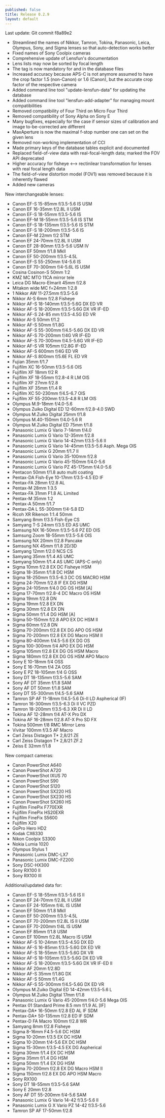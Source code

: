 ```yaml
---
published: false
title: Release 0.2.9
layout: default
---
```


Last update: Git commit f8a89e2

* Streamlined the names of Nikkor, Tamron, Tokina, Panasonic, Leica, Olympus,
  Sony, and Sigma lenses so that auto-detection works better
* Fixed names of Sony Coolpix cameras
* Comprehensive update of Lensfun's documentation
* Lens lists may now be sorted by focal length
* The <cropfactor> tag is now mandatory for <camera> and <lens> in the database files
* Increased accuracy because APS-C is not anymore assumed to have the crop
  factor 1.5 (non-Canon) or 1.6 (Canon), but the accurate crop factor of the
  respective camera
* Added command line tool "update-lensfun-data" for updating the database
* Added command line tool "lensfun-add-adapter" for managing mount compatibilities
* Removed compatibility of Four Third on Micro Four Third
* Removed compatibility of Sony Alpha on Sony E
* Many bugfixes, especially for the case if sensor sizes of calibration and
  image to-be-corrected are different
* MaxAperture is now the maximal f-stop number one can set on the given lens
* Removed non-working implementation of CCI
* Made primary keys of the database tables explicit and documented
* Replaced field-of-view data with real-focal-length data; marked the FOV API
  deprecated
* Higher accuracy for fisheye <--> rectinilear transformation for lenses with
  real focal length data
* The field-of-view distortion model (FOV1) was removed because it is
  inherently flawed
* Added new cameras

New interchangeable lenses:

* Canon EF-S 15-85mm f/3.5-5.6 IS USM
* Canon EF 16-35mm f/2.8L II USM
* Canon EF-S 18-55mm f/3.5-5.6 IS
* Canon EF-M 18-55mm f/3.5-5.6 IS STM
* Canon EF-S 18-135mm f/3.5-5.6 IS STM
* Canon EF-S 18-200mm f/3.5-5.6 IS
* Canon EF-M 22mm f/2 STM
* Canon EF 24-70mm f/2.8L II USM
* Canon EF 28-80mm f/3.5-5.6 USM IV
* Canon EF 50mm f/1.8 MkII
* Canon EF 50-200mm f/3.5-4.5L
* Canon EF-S 55-250mm f/4-5.6 IS
* Canon EF 70-300mm f/4-5.6L IS USM
* Cosina Cosinon-S 50mm 1:2
* KMZ MC MTO 11CA mirror tele
* Leica DG Macro-Elmarit 45mm f/2.8
* Mitakon wide MC f=24mm 1:2.8
* 1 Nikkor AW 11-27.5mm f/3.5-5.6
* Nikkor AI-S 6mm f/2.8 Fisheye
* Nikkor AF-S 18-140mm f/3.5-5.6G DX ED VR
* Nikkor AF-S 18-200mm f/3.5-5.6G DX VR IF-ED
* Nikkor AF-S 24-85 mm f/3.5-4.5G ED VR
* Nikkor AI-S 50mm f/1.2
* Nikkor AF-S 50mm f/1.8G
* Nikkor AF-S 55-300mm f/4.5-5.6G DX ED VR
* Nikkor AF-S 70-200mm f/4G VR IF-ED
* Nikkor AF-S 70-300mm f/4.5-5.6G VR IF-ED
* Nikkor AF-S VR 105mm f/2.8G IF-ED
* Nikkor AF-S 600mm f/4G ED VR
* Nikkor AF-S 800mm f/5.6E FL ED VR
* Fujian 35mm f/1.7
* Fujifilm XC 16-50mm f/3.5-5.6 OIS
* Fujifilm XF 18mm f/2 R
* Fujifilm XF 18-55mm f/2.8-4 R LM OIS
* Fujifilm XF 27mm f/2.8
* Fujifilm XF 35mm f/1.4 R
* Fujifilm XC 50-230mm f/4.5-6.7 OIS
* Fujifilm XF 55-200mm f/3.5-4.8 R LM OIS
* Olympus M.9-18mm f/4.0-5.6
* Olympus Zuiko Digital ED 12-60mm f/2.8-4.0 SWD
* Olympus M.Zuiko Digital 25mm f/1.8
* Olympus M.40-150mm f/4.0-5.6 R
* Olympus M.Zuiko Digital ED 75mm f/1.8
* Panasonic Lumix G Vario 7-14mm f/4.0
* Panasonic Lumix G Vario 12-35mm f/2.8
* Panasonic Lumix G Vario 14-42mm f/3.5-5.6 II
* Panasonic Lumix G Vario 14-45mm f/3.5-5.6 Asph. Mega OIS
* Panasonic Lumix G 20mm f/1.7 II
* Panasonic Lumix G Vario 35-100mm f/2.8
* Panasonic Lumix G Vario 45-150mm f/4.0-5.6
* Panasonic Lumix G Vario PZ 45-175mm f/4.0-5.6
* Pentacon 50mm f/1.8 auto multi coating
* Pentax-DA Fish-Eye 10-17mm f/3.5-4.5 ED IF
* Pentax-FA 28mm f/2.8 AL
* Pentax-M 28mm 1:3.5
* Pentax-FA 31mm F1.8 AL Limited
* Pentax-M 35mm 1:2
* Pentax-A 50mm f/1.7
* Pentax-DA L 55-300mm f/4-5.8 ED
* Ricoh XR Rikenon 1:1.4 50mm
* Samyang 8mm f/3.5 Fish-Eye CS
* Samyang T-S 24mm f/3.5 ED AS UMC
* Samsung NX 16-50mm f/3.5-5.6 PZ ED OIS
* Samsung Zoom 18-55mm f/3.5-5.6 OIS
* Samsung NX 20mm f/2.8 Pancake
* Samsung NX 45mm f/1.8 2D/3D
* Samyang 12mm f/2.0 NCS CS
* Samyang 35mm f/1.4 AS UMC
* Samyang 50mm f/1.4 AS UMC (APS-C only)
* Sigma 10mm f/2.8 EX DC Fisheye HSM
* Sigma 18-35mm f/1.8 DC HSM
* Sigma 18-250mm f/3.5-6.3 DC OS MACRO HSM
* Sigma 24-70mm f/2.8 IF EX DG HSM
* Sigma 24-105mm f/4.0 DG OS HSM [A]
* Sigma 17-70mm f/2.8-4 DC Macro OS HSM
* Sigma 19mm f/2.8 DN
* Sigma 19mm f/2.8 EX DN
* Sigma 30mm f/2.8 EX DN
* Sigma 50mm f/1.4 DG HSM [A]
* Sigma 50-150mm f/2.8 APO EX DC HSM II
* Sigma 60mm f/2.8 DN
* Sigma 70-200mm f/2.8 EX DG APO OS HSM
* Sigma 70-200mm f/2.8 EX DG Macro HSM II
* Sigma 80-400mm f/4.5-5.6 EX DG OS
* Sigma 100-300mm f/4 APO EX DG HSM
* Sigma 105mm f/2.8 EX DG OS HSM Macro
* Sigma 180mm f/2.8 EX DG OS HSM APO Macro
* Sony E 10-18mm f/4 OSS
* Sony E 16-70mm f/4 ZA OSS
* Sony E PZ 18-105mm f/4 G OSS
* Sony DT 18-135mm f/3.5-5.6 SAM
* Sony AF DT 35mm f/1.8 SAM
* Sony AF DT 50mm f/1.8 SAM
* Sony DT 55-300mm f/4.5-5.6 SAM
* Tamron SP AF 11-18mm f/4.5-5.6 Di-II LD Aspherical (IF)
* Tamron 16-300mm f/3.5-6.3 Di II VC PZD
* Tamron 18-200mm f/3.5-6.3 XR Di II LD
* Tokina AF 12-28mm f/4 AT-X Pro DX
* Tokina AF 16-28mm f/2.8 AT-X Pro SD FX
* Tokina 500mm f/8 RMC Mirror Lens
* Vivitar 100mm f/3.5 AF Macro
* Carl Zeiss Distagon T* 2,8/21 ZE
* Carl Zeiss Distagon T* 2,8/21 ZF.2
* Zeiss E 32mm f/1.8

New compact cameras:

* Canon PowerShot A640
* Canon PowerShot A720
* Canon PowerShot IXUS 70
* Canon PowerShot S90
* Canon PowerShot S120
* Canon PowerShot SX220 HS
* Canon PowerShot SX230 HS
* Canon PowerShot SX260 HS
* Fujifilm FinePix F770EXR
* Fujifilm FinePix HS20EXR
* Fujifilm FineFix S5600
* Fujifilm X20
* GoPro Hero HD2
* Kodak CX6330
* Nikon Coolpix S3300
* Nokia Lumia 1020
* Olympus Stylus 1
* Panasonic Lumix DMC-LX7
* Panasonic Lumix DMC-FZ200
* Sony DSC-HX300
* Sony RX100 II
* Sony RX100 III

Additional/updated data for:

* Canon EF-S 18-55mm f/3.5-5.6 IS II
* Canon EF 24-70mm f/2.8L II USM
* Canon EF 24-105mm f/4L IS USM
* Canon EF 50mm f/1.8 MkII
* Canon EF 50-200mm f/3.5-4.5L
* Canon EF 70-200mm f/2.8L IS II USM
* Canon EF 70-200mm f/4L IS USM
* Canon EF 85mm f/1.8 USM
* Canon EF 100mm f/2.8L Macro IS USM
* Nikkor AF-S 10-24mm f/3.5-4.5G DX ED
* Nikkor AF-S 16-85mm f/3.5-5.6G DX ED VR
* Nikkor AF-S 18-55mm f/3.5-5.6G DX VR
* Nikkor AF-S 18-105mm f/3.5-5.6G DX ED VR
* Nikkor AF-S 18-200mm f/3.5-5.6G DX VR IF-ED II
* Nikkor AF 20mm f/2.8D
* Nikkor AF-S 35mm f/1.8G DX
* Nikkor AF-S 50mm f/1.4G
* Nikkor AF-S 55-300mm f/4.5-5.6G DX ED VR
* Olympus M.Zuiko Digital ED 14-42mm f/3.5-5.6 L
* Olympus M.Zuiko Digital 17mm f/1.8
* Panasonic Lumix G Vario 45-200mm f/4.0-5.6 Mega OIS
* Pentax 01 Standard Prime 8.5 mm f/1.9 AL [IF]
* Pentax-DA* 16-50mm f/2.8 ED AL IF SDM
* Pentax-DA* 50-135mm f/2.8 ED IF SDM
* Pentax-D FA Macro 100mm f/2.8 WR
* Samyang 8mm f/2.8 Fisheye
* Sigma 8-16mm F4.5-5.6 DC HSM
* Sigma 10-20mm f/3.5 EX DC HSM
* Sigma 10-20mm f/4-5.6 EX DC HSM
* Sigma 15-30mm f/3.5-4.5 EX DG Aspherical
* Sigma 30mm f/1.4 EX DC HSM
* Sigma 35mm f/1.4 DG HSM
* Sigma 50mm f/1.4 EX DG HSM
* Sigma 70-200mm f/2.8 EX DG Macro HSM II
* Sigma 150mm f/2.8 EX DG APO HSM Macro
* Sony RX100
* Sony DT 18-55mm f/3.5-5.6 SAM
* Sony E 20mm f/2.8
* Sony AF DT 55-200mm f/4-5.6 SAM
* Panasonic Lumix G Vario 14-42 f/3.5-5.6 II
* Panasonic Lumix G X Vario PZ 14-42 f/3.5-5.6
* Tamron SP AF 17-50mm f/2.8
